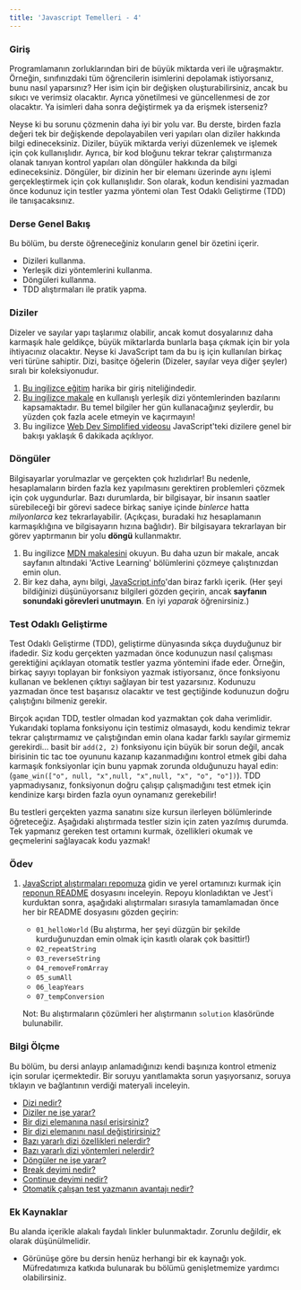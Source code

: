 ```yaml
---
title: 'Javascript Temelleri - 4'
---
```

### Giriş

Programlamanın zorluklarından biri de büyük miktarda veri ile uğraşmaktır. Örneğin, sınıfınızdaki tüm öğrencilerin isimlerini depolamak istiyorsanız, bunu nasıl yaparsınız? Her isim için bir değişken oluşturabilirsiniz, ancak bu sıkıcı ve verimsiz olacaktır. Ayrıca yönetilmesi ve güncellenmesi de zor olacaktır. Ya isimleri daha sonra değiştirmek ya da erişmek isterseniz?

Neyse ki bu sorunu çözmenin daha iyi bir yolu var. Bu derste, birden fazla değeri tek bir değişkende depolayabilen veri yapıları olan diziler hakkında bilgi edineceksiniz. Diziler, büyük miktarda veriyi düzenlemek ve işlemek için çok kullanışlıdır. Ayrıca, bir kod bloğunu tekrar tekrar çalıştırmanıza olanak tanıyan kontrol yapıları olan döngüler hakkında da bilgi edineceksiniz. Döngüler, bir dizinin her bir elemanı üzerinde aynı işlemi gerçekleştirmek için çok kullanışlıdır. Son olarak, kodun kendisini yazmadan önce kodunuz için testler yazma yöntemi olan Test Odaklı Geliştirme (TDD) ile tanışacaksınız.

### Derse Genel Bakış

Bu bölüm, bu derste öğreneceğiniz konuların genel bir özetini içerir.

* Dizileri kullanma.
* Yerleşik dizi yöntemlerini kullanma.
* Döngüleri kullanma.
* TDD alıştırmaları ile pratik yapma.

### Diziler

Dizeler ve sayılar yapı taşlarımız olabilir, ancak komut dosyalarınız daha karmaşık hale geldikçe, büyük miktarlarda bunlarla başa çıkmak için bir yola ihtiyacınız olacaktır. Neyse ki JavaScript tam da bu iş için kullanılan birkaç veri türüne sahiptir. Dizi, basitçe öğelerin (Dizeler, sayılar veya diğer şeyler) sıralı bir koleksiyonudur.

1. [Bu ingilizce eğitim](https://www.w3schools.com/js/js_arrays.asp) harika bir giriş niteliğindedir.
2. [Bu ingilizce makale](https://www.w3schools.com/js/js_array_methods.asp) en kullanışlı yerleşik dizi yöntemlerinden bazılarını kapsamaktadır. Bu temel bilgiler her gün kullanacağınız şeylerdir, bu yüzden çok fazla acele etmeyin ve kaçırmayın!
3. Bu ingilizce [Web Dev Simplified videosu](https://www.youtube.com/watch?v=7W4pQQ20nJg) JavaScript'teki dizilere genel bir bakışı yaklaşık 6 dakikada açıklıyor.

### Döngüler

Bilgisayarlar yorulmazlar ve gerçekten çok hızlıdırlar! Bu nedenle, hesaplamaların birden fazla kez yapılmasını gerektiren problemleri çözmek için çok uygundurlar. Bazı durumlarda, bir bilgisayar, bir insanın saatler sürebileceği bir görevi sadece birkaç saniye içinde _binlerce_ hatta _milyonlarca_ kez tekrarlayabilir. \(Açıkçası, buradaki hız hesaplamanın karmaşıklığına ve bilgisayarın hızına bağlıdır\). Bir bilgisayara tekrarlayan bir görev yaptırmanın bir yolu **döngü** kullanmaktır.

1. Bu ingilizce [MDN makalesini](https://developer.mozilla.org/en-US/docs/Learn/JavaScript/Building_blocks/Looping_code) okuyun. Bu daha uzun bir makale, ancak sayfanın altındaki 'Active Learning' bölümlerini çözmeye çalıştınızdan emin olun.
2. Bir kez daha, aynı bilgi, [JavaScript.info](http://javascript.info/while-for)'dan biraz farklı içerik. \(Her şeyi bildiğinizi düşünüyorsanız bilgileri gözden geçirin, ancak **sayfanın sonundaki görevleri unutmayın**. En iyi _yaparak_ öğrenirsiniz.\)

### Test Odaklı Geliştirme

Test Odaklı Geliştirme \(TDD\), geliştirme dünyasında sıkça duyduğunuz bir ifadedir. Siz kodu gerçekten yazmadan önce kodunuzun nasıl çalışması gerektiğini açıklayan otomatik testler yazma yöntemini ifade eder. Örneğin, birkaç sayıyı toplayan bir fonksiyon yazmak istiyorsanız, önce fonksiyonu kullanan ve beklenen çıktıyı sağlayan bir test yazarsınız. Kodunuzu yazmadan önce test başarısız olacaktır ve test geçtiğinde kodunuzun doğru çalıştığını bilmeniz gerekir.

Birçok açıdan TDD, testler olmadan kod yazmaktan çok daha verimlidir. Yukarıdaki toplama fonksiyonu için testimiz olmasaydı, kodu kendimiz tekrar tekrar çalıştırmamız ve çalıştığından emin olana kadar farklı sayılar girmemiz gerekirdi... basit bir `add(2, 2)` fonksiyonu için büyük bir sorun değil, ancak birisinin tic tac toe oyununu kazanıp kazanmadığını kontrol etmek gibi daha karmaşık fonksiyonlar için bunu yapmak zorunda olduğunuzu hayal edin: \(`game_win(["o", null, "x",null, "x",null, "x", "o", "o"])`). TDD yapmadıysanız, fonksiyonun doğru çalışıp çalışmadığını test etmek için kendinize karşı birden fazla oyun oynamanız gerekebilir!

Bu testleri gerçekten yazma sanatını size kursun ilerleyen bölümlerinde öğreteceğiz. Aşağıdaki alıştırmada testler sizin için zaten yazılmış durumda. Tek yapmanız gereken test ortamını kurmak, özellikleri okumak ve geçmelerini sağlayacak kodu yazmak!

### Ödev

<div class="lesson-content__panel" markdown="1">

1. [JavaScript alıştırmaları repomuza](https://github.com/TheOdinProject/javascript-exercises) gidin ve yerel ortamınızı kurmak için [reponun README](https://github.com/TheOdinProject/javascript-exercises#readme) dosyasını inceleyin. Repoyu klonladıktan ve Jest'i kurduktan sonra, aşağıdaki alıştırmaları sırasıyla tamamlamadan önce her bir README dosyasını gözden geçirin:
    - `01_helloWorld` (Bu alıştırma, her şeyi düzgün bir şekilde kurduğunuzdan emin olmak için kasıtlı olarak çok basittir!)
    - `02_repeatString`
    - `03_reverseString`
    - `04_removeFromArray`
    - `05_sumAll`
    - `06_leapYears`
    - `07_tempConversion`

    Not: Bu alıştırmaların çözümleri her alıştırmanın `solution` klasöründe bulunabilir.

</div>

### Bilgi Ölçme

Bu bölüm, bu dersi anlayıp anlamadığınızı kendi başınıza kontrol etmeniz için sorular içermektedir. Bir soruyu yanıtlamakta sorun yaşıyorsanız, soruya tıklayın ve bağlantının verdiği materyali inceleyin.

* [Dizi nedir?](https://www.w3schools.com/js/js_arrays.asp)
* [Diziler ne işe yarar?](https://www.w3schools.com/js/js_arrays.asp)
* [Bir dizi elemanına nasıl erişirsiniz?](https://www.w3schools.com/js/js_arrays.asp)
* [Bir dizi elemanını nasıl değiştirirsiniz?](https://www.w3schools.com/js/js_arrays.asp)
* [Bazı yararlı dizi özellikleri nelerdir?](https://www.w3schools.com/js/js_arrays.asp)
* [Bazı yararlı dizi yöntemleri nelerdir?](https://www.w3schools.com/js/js_array_methods.asp)
* [Döngüler ne işe yarar?](https://developer.mozilla.org/en-US/docs/Learn/JavaScript/Building_blocks/Looping_code#why_bother)
* [Break deyimi nedir?](https://developer.mozilla.org/en-US/docs/Learn/JavaScript/Building_blocks/Looping_code#exiting_loops_with_break)
* [Continue deyimi nedir?](https://developer.mozilla.org/en-US/docs/Learn/JavaScript/Building_blocks/Looping_code#skipping_iterations_with_continue)
* [Otomatik çalışan test yazmanın avantajı nedir?](#test-odakli-gelistirme)

### Ek Kaynaklar

Bu alanda içerikle alakalı faydalı linkler bulunmaktadır. Zorunlu değildir, ek olarak düşünülmelidir.

* Görünüşe göre bu dersin henüz herhangi bir ek kaynağı yok. Müfredatımıza katkıda bulunarak bu bölümü genişletmemize yardımcı olabilirsiniz.